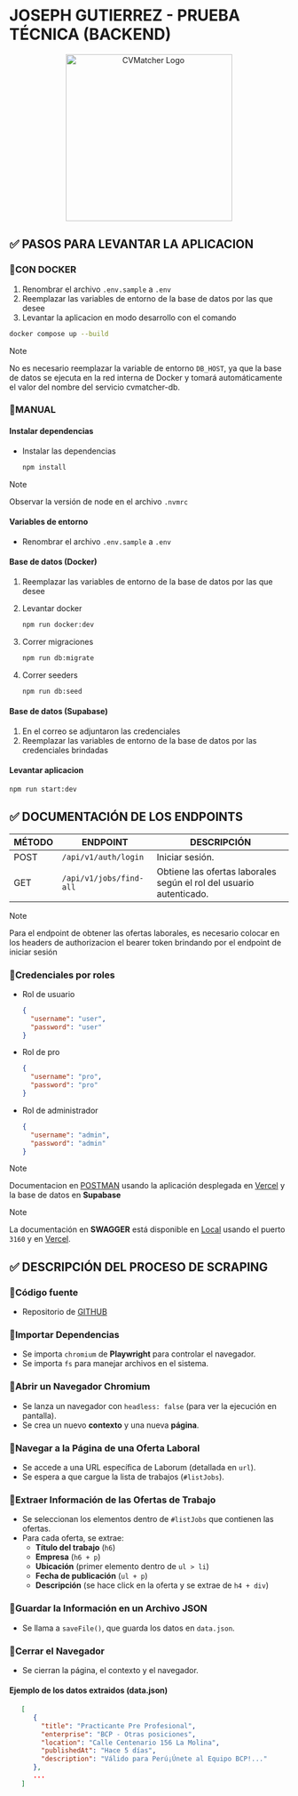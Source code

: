 # JOSEPH GUTIERREZ - PRUEBA TÉCNICA (BACKEND)

<p align="center">
  <img src="https://www.cvmatcher.app/images/shortlogo.webp"
  width="300" alt="CVMatcher Logo" />
  </a>
</p>

## ✅ PASOS PARA LEVANTAR LA APLICACION

### 🔹CON DOCKER

1. Renombrar el archivo `.env.sample` a `.env`
2. Reemplazar las variables de entorno de la base de datos por las que desee
3. Levantar la aplicacion en modo desarrollo con el comando

  ```bash
  docker compose up --build
  ```

> [!NOTE]
> No es necesario reemplazar la variable de entorno `DB_HOST`, ya que la
> base de datos se ejecuta en la red interna de Docker y tomará automáticamente
> el valor del nombre del servicio cvmatcher-db.

### 🔹MANUAL

#### Instalar dependencias

- Instalar las dependencias

  ```bash
  npm install
  ```

> [!NOTE]
> Observar la versión de node en el archivo `.nvmrc`

#### Variables de entorno

- Renombrar el archivo `.env.sample` a `.env`

#### Base de datos (Docker)

1. Reemplazar las variables de entorno de la base de datos por las que desee
2. Levantar docker

   ```bash
   npm run docker:dev
   ```

3. Correr migraciones

   ```bash
   npm run db:migrate
   ```

4. Correr seeders

   ```bash
   npm run db:seed
    ```

#### Base de datos (Supabase)

1. En el correo se adjuntaron las credenciales
2. Reemplazar las variables de entorno de la base de datos por las credenciales brindadas

#### Levantar aplicacion

```bash
npm run start:dev
```

## ✅ DOCUMENTACIÓN DE LOS ENDPOINTS

| MÉTODO | ENDPOINT                | DESCRIPCIÓN                                                         |
| ------ | ----------------------- | ------------------------------------------------------------------- |
| POST   | `/api/v1/auth/login`    | Iniciar sesión.                                                     |
| GET    | `/api/v1/jobs/find-all` | Obtiene las ofertas laborales según el rol del usuario autenticado. |

> [!NOTE]
> Para el endpoint de obtener las ofertas laborales, es necesario colocar en los
> headers de authorizacion el bearer token brindando por el endpoint de iniciar
> sesión

### 🔹Credenciales por roles

- Rol de usuario

  ```json
  {
    "username": "user",
    "password": "user"
  }
  ```

- Rol de pro

  ```json
  {
    "username": "pro",
    "password": "pro"
  }
  ```

- Rol de administrador

  ```json
  {
    "username": "admin",
    "password": "admin"
  }
  ```

> [!NOTE]
> Documentacion en [POSTMAN](https://documenter.getpostman.com/view/29145466/2sAYXCidJr) usando la aplicación desplegada en [Vercel](https://joseph-gutierrez-prueba-tecnica-cvmatcher-back.vercel.app) y la base
> de datos en **Supabase**

> [!NOTE]
> La documentación en **SWAGGER** está disponible en [Local](http://localhost:3160/documentation) usando el puerto `3160` y en [Vercel](https://joseph-gutierrez-prueba-tecnica-cvmatcher-back.vercel.app/documentation).

## ✅ DESCRIPCIÓN DEL PROCESO DE SCRAPING

### 🔹Código fuente

- Repositorio de [GITHUB](https://github.com/bjgonzalesg/https-github.com-bjgonzalesg-joseph-gutierrez-prueba-tecnica-cvmatcher-web-scraping.git)

### 🔹Importar Dependencias

- Se importa `chromium` de **Playwright** para controlar el navegador.
- Se importa `fs` para manejar archivos en el sistema.

### 🔹Abrir un Navegador Chromium

- Se lanza un navegador con `headless: false` (para ver la ejecución en pantalla).
- Se crea un nuevo **contexto** y una nueva **página**.

### 🔹Navegar a la Página de una Oferta Laboral

- Se accede a una URL específica de Laborum (detallada en `url`).
- Se espera a que cargue la lista de trabajos (`#listJobs`).

### 🔹Extraer Información de las Ofertas de Trabajo

- Se seleccionan los elementos dentro de `#listJobs` que contienen las ofertas.
- Para cada oferta, se extrae:
  - **Título del trabajo** (`h6`)
  - **Empresa** (`h6 + p`)
  - **Ubicación** (primer elemento dentro de `ul > li`)
  - **Fecha de publicación** (`ul + p`)
  - **Descripción** (se hace click en la oferta y se extrae de `h4 + div`)

### 🔹Guardar la Información en un Archivo JSON

- Se llama a `saveFile()`, que guarda los datos en `data.json`.

### 🔹Cerrar el Navegador

- Se cierran la página, el contexto y el navegador.

#### Ejemplo de los datos extraidos (data.json)

```json
   [
      {
        "title": "Practicante Pre Profesional",
        "enterprise": "BCP - Otras posiciones",
        "location": "Calle Centenario 156 La Molina",
        "publishedAt": "Hace 5 días",
        "description": "Válido para Perú¡Únete al Equipo BCP!..."
      },
      ...
   ]
```
